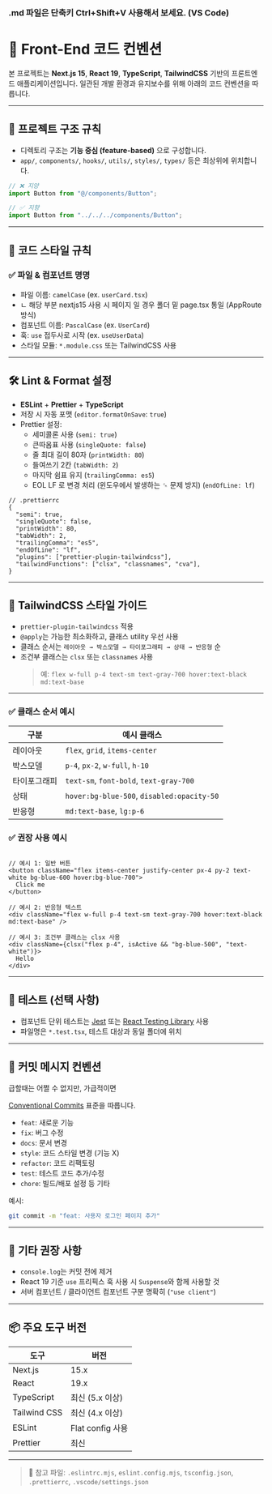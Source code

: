 ### .md 파일은 단축키 Ctrl+Shift+V 사용해서 보세요. (VS Code)

# 🧭 Front-End 코드 컨벤션

본 프로젝트는 **Next.js 15**, **React 19**, **TypeScript**, **TailwindCSS** 기반의 프론트엔드 애플리케이션입니다. 일관된 개발 환경과 유지보수를 위해 아래의 코드 컨벤션을 따릅니다.

---

## 📁 프로젝트 구조 규칙

- 디렉토리 구조는 **기능 중심 (feature-based)** 으로 구성합니다.
- `app/`, `components/`, `hooks/`, `utils/`, `styles/`, `types/` 등은 최상위에 위치합니다.

```ts
// ❌ 지양
import Button from "@/components/Button";

// ✅ 지향
import Button from "../../../components/Button";
```

---

## 🧠 코드 스타일 규칙

### ✅ 파일 & 컴포넌트 명명

- 파일 이름: `camelCase` (ex. `userCard.tsx`)
- ㄴ 해당 부분 nextjs15 사용 시 페이지 일 경우 폴더 밑 page.tsx 통일 (AppRoute 방식)
- 컴포넌트 이름: `PascalCase` (ex. `UserCard`)
- 훅: `use` 접두사로 시작 (ex. `useUserData`)
- 스타일 모듈: `*.module.css` 또는 TailwindCSS 사용

---

## 🛠️ Lint & Format 설정

- **ESLint** + **Prettier** + **TypeScript**
- 저장 시 자동 포맷 (`editor.formatOnSave`: `true`)
- Prettier 설정:
  - 세미콜론 사용 (`semi: true`)
  - 큰따옴표 사용 (`singleQuote: false`)
  - 줄 최대 길이 80자 (`printWidth: 80`)
  - 들여쓰기 2칸 (`tabWidth: 2`)
  - 마지막 쉼표 유지 (`trailingComma: es5`)
  - EOL LF 로 변경 처리 (윈도우에서 발생하는 ␍ 문제 방지) (`endOfLine: lf`)

```jsonc
// .prettierrc
{
  "semi": true,
  "singleQuote": false,
  "printWidth": 80,
  "tabWidth": 2,
  "trailingComma": "es5",
  "endOfLine": "lf",
  "plugins": ["prettier-plugin-tailwindcss"],
  "tailwindFunctions": ["clsx", "classnames", "cva"],
}
```

---

## 💅 TailwindCSS 스타일 가이드

- `prettier-plugin-tailwindcss` 적용
- `@apply`는 가능한 최소화하고, 클래스 utility 우선 사용
- 클래스 순서는 `레이아웃 → 박스모델 → 타이포그래피 → 상태 → 반응형` 순
- 조건부 클래스는 `clsx` 또는 `classnames` 사용
  > 예: `flex w-full p-4 text-sm text-gray-700 hover:text-black md:text-base`

---

### ✅ 클래스 순서 예시

| 구분         | 예시 클래스                                |
| ------------ | ------------------------------------------ |
| 레이아웃     | `flex`, `grid`, `items-center`             |
| 박스모델     | `p-4`, `px-2`, `w-full`, `h-10`            |
| 타이포그래피 | `text-sm`, `font-bold`, `text-gray-700`    |
| 상태         | `hover:bg-blue-500`, `disabled:opacity-50` |
| 반응형       | `md:text-base`, `lg:p-6`                   |

### ✅ 권장 사용 예시

```tsx

// 예시 1: 일반 버튼
<button className="flex items-center justify-center px-4 py-2 text-white bg-blue-600 hover:bg-blue-700">
  Click me
</button>

// 예시 2: 반응형 텍스트
<div className="flex w-full p-4 text-sm text-gray-700 hover:text-black md:text-base" />

// 예시 3: 조건부 클래스는 clsx 사용
<div className={clsx("flex p-4", isActive && "bg-blue-500", "text-white")}>
  Hello
</div>

```

---

## 🧪 테스트 (선택 사항)

- 컴포넌트 단위 테스트는 [Jest](https://jestjs.io/) 또는 [React Testing Library](https://testing-library.com/) 사용
- 파일명은 `*.test.tsx`, 테스트 대상과 동일 폴더에 위치

---

## 🧾 커밋 메시지 컨벤션

급할때는 어쩔 수 없지만, 가급적이면

[Conventional Commits](https://www.conventionalcommits.org/) 표준을 따릅니다.

- `feat`: 새로운 기능
- `fix`: 버그 수정
- `docs`: 문서 변경
- `style`: 코드 스타일 변경 (기능 X)
- `refactor`: 코드 리팩토링
- `test`: 테스트 코드 추가/수정
- `chore`: 빌드/배포 설정 등 기타

예시:

```bash
git commit -m "feat: 사용자 로그인 페이지 추가"
```

---

## 📌 기타 권장 사항

- `console.log`는 커밋 전에 제거
- React 19 기준 `use` 프리픽스 훅 사용 시 `Suspense`와 함께 사용할 것
- 서버 컴포넌트 / 클라이언트 컴포넌트 구분 명확히 (`"use client"`)

---

## 📦 주요 도구 버전

| 도구         | 버전             |
| ------------ | ---------------- |
| Next.js      | 15.x             |
| React        | 19.x             |
| TypeScript   | 최신 (5.x 이상)  |
| Tailwind CSS | 최신 (4.x 이상)  |
| ESLint       | Flat config 사용 |
| Prettier     | 최신             |

---

> 📁 참고 파일: `.eslintrc.mjs`, `eslint.config.mjs`, `tsconfig.json`, `.prettierrc`, `.vscode/settings.json`
